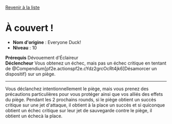 [Revenir à la liste](..)

# À couvert !

 * **Nom d'origine** : Everyone Duck!
 * **Niveau** : 10


<p><span id="ctl00_MainContent_DetailedOutput"><strong>Prérequis</strong> Dévouement d'Éclaireur<br><strong>Déclencheur</strong> Vous obtenez un échec, mais pas un échec critique en tentant de @Compendium[pf2e.actionspf2e.cYdz2grcOcRt4jk6]Désamorcer un dispositif} sur un piège.<br></span></p>
<hr>
<p>Vous déclanchez intentionnellement le piège, mais vous prenez des précautions particulières pour vous protéger ainsi que vos alliés des effets du piège. Pendant les 2 prochains rounds, si le piège obtient un succès critique sur une jet d'attaque, il obtient à la place un succès  et si quiconque obtient un échec critique sur leur jet de sauvegarde contre le piège, il obtient un échecà la place.&nbsp;</p>